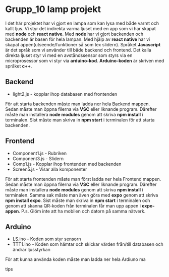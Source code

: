 # Grupp_10 lamp projekt
I det här projektet har vi gjort en lampa som kan lysa med både varmt och kallt ljus. Vi styr det indirekta varma ljuset med en app som vi har skapat med **node** och **react native**. Med **node** har vi gjort backenden och backenden är basen för hela lampan. Med hjälp av **react native** har vi skapat appen(utseende/funktioner så som tex slidern). Språket **Javascript** är det språk som vi använder till både backend och frontend. 
Det kalla direkta ljuset styr vi med en avståndssensor som styrs via en microprosessor som vi styr via **arduino-kod**. **Arduino-koden** är skriven med språket **c++**. 

## Backend
* light2.js - kopplar ihop databasen med frontenden

För att starta backenden måste man ladda ner hela Backend mappen. Sedan måste man öppna filerna via **VSC** eller liknande program. Därefter måste man installera **node modules** genom att skriva **npm install** i terminalen. Sist måste man skriva in **npm start** i terminalen för att starta backenden.

## Frontend 
* Component1.js - Rubriken
* Component3.js - Slidern
* Comp1.js - Kopplar ihop frontenden med backenden
* Screen5.js - Visar alla komponenter

För att starta frontenden måste man först ladda ner hela Frontend mappen. Sedan måste man öppna filerna via **VSC** eller liknande program. Därefter måste man installera **node modules** genom att skriva **npm install** i terminalen. Samma sak måste man även göra med **expo** genom att skriva **npm install expo**. Sist måste man skriva in **npm start** i terminalen och genom att skanna QR-koden från terminalen får man upp appen i **expo-appen**. 
P.s. Glöm inte att ha mobilen och datorn på samma nätverk. 

## Arduino 
* LS.ino - Koden som styr sensorn
* TTT1.ino - Koden som hämtar och skickar värden från/till databasen och ändrar ljusstyrkan 

För att kunna använda koden måste man ladda ner hela Ardiuno ma

tips


